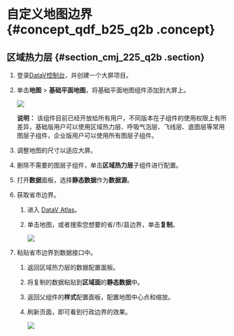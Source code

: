 # 自定义地图边界 {#concept_qdf_b25_q2b .concept}

## 区域热力层 {#section_cmj_225_q2b .section}

1.  登录[DataV控制台](https://datav.aliyun.com/)，并创建一个大屏项目。
2.  单击**地图** \> **基础平面地图**，将基础平面地图组件添加到大屏上。

    ![](http://static-aliyun-doc.oss-cn-hangzhou.aliyuncs.com/assets/img/16585/15355218918513_zh-CN.png)

    **说明：** 该组件目前已经开放给所有用户，不同版本在子组件的使用权限上有所差异，基础版用户可以使用区域热力层、呼吸气泡层、飞线层、底图层等常用图层子组件，企业版用户可以使用所有图层子组件。

3.  调整地图的尺寸以适应大屏。
4.  删除不需要的图层子组件，单击**区域热力层**子组件进行配置。
5.  打开**数据**面板，选择**静态数据**作为**数据源**。
6.  获取省市边界。
    1.  进入 [DataV Atlas](http://datav.aliyun.com/static/tools/atlas/#&lat=37.89219554724434&lng=104.2822265625&zoom=4)。
    2.  单击地图，或者搜索您想要的省/市/县边界，单击**复制**。

        ![](http://static-aliyun-doc.oss-cn-hangzhou.aliyuncs.com/assets/img/16585/15355218918515_zh-CN.png)

7.  粘贴省市边界到数据接口中。
    1.  返回区域热力层的数据配置面板。
    2.  将复制的数据粘贴到**区域面**的**静态数据**中。
    3.  返回父组件的**样式**配置面板，配置地图中心点和缩放。
    4.  刷新页面，即可看到行政边界的效果。

        ![](http://static-aliyun-doc.oss-cn-hangzhou.aliyuncs.com/assets/img/16585/15355218918516_zh-CN.png)


